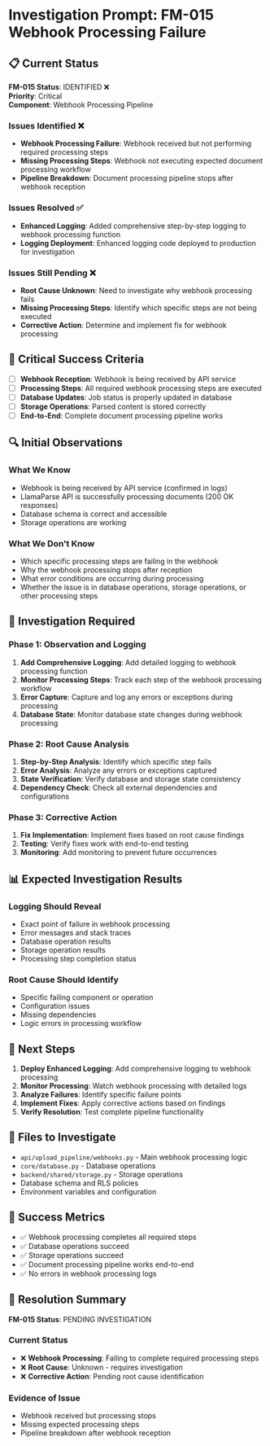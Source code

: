 # Investigation Prompt: FM-015 Webhook Processing Failure

## 📋 **Current Status**

**FM-015 Status**: IDENTIFIED ❌  
**Priority**: Critical  
**Component**: Webhook Processing Pipeline  

### **Issues Identified** ❌
- **Webhook Processing Failure**: Webhook received but not performing required processing steps
- **Missing Processing Steps**: Webhook not executing expected document processing workflow
- **Pipeline Breakdown**: Document processing pipeline stops after webhook reception

### **Issues Resolved** ✅
- **Enhanced Logging**: Added comprehensive step-by-step logging to webhook processing function
- **Logging Deployment**: Enhanced logging code deployed to production for investigation

### **Issues Still Pending** ❌
- **Root Cause Unknown**: Need to investigate why webhook processing fails
- **Missing Processing Steps**: Identify which specific steps are not being executed
- **Corrective Action**: Determine and implement fix for webhook processing

## 🚨 **Critical Success Criteria**

- [ ] **Webhook Reception**: Webhook is being received by API service
- [ ] **Processing Steps**: All required webhook processing steps are executed
- [ ] **Database Updates**: Job status is properly updated in database
- [ ] **Storage Operations**: Parsed content is stored correctly
- [ ] **End-to-End**: Complete document processing pipeline works

## 🔍 **Initial Observations**

### **What We Know**
- Webhook is being received by API service (confirmed in logs)
- LlamaParse API is successfully processing documents (200 OK responses)
- Database schema is correct and accessible
- Storage operations are working

### **What We Don't Know**
- Which specific processing steps are failing in the webhook
- Why the webhook processing stops after reception
- What error conditions are occurring during processing
- Whether the issue is in database operations, storage operations, or other processing steps

## 🔧 **Investigation Required**

### **Phase 1: Observation and Logging**
1. **Add Comprehensive Logging**: Add detailed logging to webhook processing function
2. **Monitor Processing Steps**: Track each step of the webhook processing workflow
3. **Error Capture**: Capture and log any errors or exceptions during processing
4. **Database State**: Monitor database state changes during webhook processing

### **Phase 2: Root Cause Analysis**
1. **Step-by-Step Analysis**: Identify which specific step fails
2. **Error Analysis**: Analyze any errors or exceptions captured
3. **State Verification**: Verify database and storage state consistency
4. **Dependency Check**: Check all external dependencies and configurations

### **Phase 3: Corrective Action**
1. **Fix Implementation**: Implement fixes based on root cause findings
2. **Testing**: Verify fixes work with end-to-end testing
3. **Monitoring**: Add monitoring to prevent future occurrences

## 📊 **Expected Investigation Results**

### **Logging Should Reveal**
- Exact point of failure in webhook processing
- Error messages and stack traces
- Database operation results
- Storage operation results
- Processing step completion status

### **Root Cause Should Identify**
- Specific failing component or operation
- Configuration issues
- Missing dependencies
- Logic errors in processing workflow

## 🔄 **Next Steps**

1. **Deploy Enhanced Logging**: Add comprehensive logging to webhook processing
2. **Monitor Processing**: Watch webhook processing with detailed logs
3. **Analyze Failures**: Identify specific failure points
4. **Implement Fixes**: Apply corrective actions based on findings
5. **Verify Resolution**: Test complete pipeline functionality

## 📁 **Files to Investigate**

- `api/upload_pipeline/webhooks.py` - Main webhook processing logic
- `core/database.py` - Database operations
- `backend/shared/storage.py` - Storage operations
- Database schema and RLS policies
- Environment variables and configuration

## 🎯 **Success Metrics**

- ✅ Webhook processing completes all required steps
- ✅ Database operations succeed
- ✅ Storage operations succeed
- ✅ Document processing pipeline works end-to-end
- ✅ No errors in webhook processing logs

## 🎉 **Resolution Summary**

**FM-015 Status**: PENDING INVESTIGATION

### **Current Status**
- ❌ **Webhook Processing**: Failing to complete required processing steps
- ❌ **Root Cause**: Unknown - requires investigation
- ❌ **Corrective Action**: Pending root cause identification

### **Evidence of Issue**
- Webhook received but processing stops
- Missing expected processing steps
- Pipeline breakdown after webhook reception
